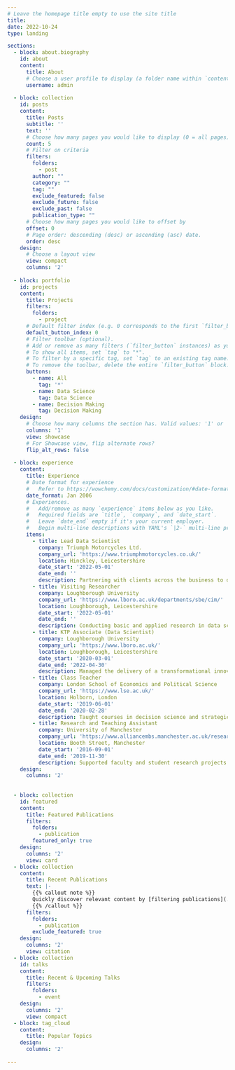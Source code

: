 ```yaml
---
# Leave the homepage title empty to use the site title
title: 
date: 2022-10-24
type: landing

sections:
  - block: about.biography
    id: about
    content:
      title: About
      # Choose a user profile to display (a folder name within `content/authors/`)
      username: admin
      
  - block: collection
    id: posts
    content:
      title: Posts
      subtitle: ''
      text: ''
      # Choose how many pages you would like to display (0 = all pages)
      count: 5
      # Filter on criteria
      filters:
        folders:
          - post
        author: ""
        category: ""
        tag: ""
        exclude_featured: false
        exclude_future: false
        exclude_past: false
        publication_type: ""
      # Choose how many pages you would like to offset by
      offset: 0
      # Page order: descending (desc) or ascending (asc) date.
      order: desc
    design:
      # Choose a layout view
      view: compact
      columns: '2'
      
  - block: portfolio
    id: projects
    content:
      title: Projects
      filters:
        folders:
          - project
      # Default filter index (e.g. 0 corresponds to the first `filter_button` instance below).
      default_button_index: 0
      # Filter toolbar (optional).
      # Add or remove as many filters (`filter_button` instances) as you like.
      # To show all items, set `tag` to "*".
      # To filter by a specific tag, set `tag` to an existing tag name.
      # To remove the toolbar, delete the entire `filter_button` block.
      buttons:
        - name: All
          tag: '*'
        - name: Data Science
          tag: Data Science
        - name: Decision Making
          tag: Decision Making
    design:
      # Choose how many columns the section has. Valid values: '1' or '2'.
      columns: '1'
      view: showcase
      # For Showcase view, flip alternate rows?
      flip_alt_rows: false
      
  - block: experience
    content:
      title: Experience
      # Date format for experience
      #   Refer to https://wowchemy.com/docs/customization/#date-format
      date_format: Jan 2006
      # Experiences.
      #   Add/remove as many `experience` items below as you like.
      #   Required fields are `title`, `company`, and `date_start`.
      #   Leave `date_end` empty if it's your current employer.
      #   Begin multi-line descriptions with YAML's `|2-` multi-line prefix.
      items:
        - title: Lead Data Scientist
          company: Triumph Motorcycles Ltd.
          company_url: 'https://www.triumphmotorcycles.co.uk/'
          location: Hinckley, Leicestershire
          date_start: '2022-05-01'
          date_end: ''
          description: Partnering with clients across the business to define problems, identify data, develop models, build systems and bring a data-driven approach to decision-making.
        - title: Visiting Researcher
          company: Loughborough University
          company_url: 'https://www.lboro.ac.uk/departments/sbe/cim/'
          location: Loughborough, Leicestershire
          date_start: '2022-05-01'
          date_end: ''
          description: Conducting basic and applied research in data science and decision-making.
        - title: KTP Associate (Data Scientist)
          company: Loughborough University
          company_url: 'https://www.lboro.ac.uk/'
          location: Loughborough, Leicestershire
          date_start: '2020-03-01'
          date_end: '2022-04-30'
          description: Managed the delivery of a transformational innovation project for the commercialisation of research carried out at the Center for Information Management jointly funded (£200,000) by Triumph Motorcyles Ltd. and the UKRI (through Innovate UK).
        - title: Class Teacher
          company: London School of Economics and Political Science
          company_url: 'https://www.lse.ac.uk/'
          location: Holborn, London
          date_start: '2019-06-01'
          date_end: '2020-02-28'
          description: Taught courses in decision science and strategic decision making to cohorts of summer school graduates and management-executives at the department of Management.
        - title: Research and Teaching Assistant
          company: University of Manchester
          company_url: 'https://www.alliancembs.manchester.ac.uk/research/decision-and-cognitive-sciences-research-centre/'
          location: Booth Street, Manchester
          date_start: '2016-09-01'
          date_end: '2019-11-30'
          description: Supported faculty and student research projects and taught courses in critical theory, research methods and applied statistics at the Alliance Manchester Business School.
    design:
      columns: '2'
      
  
  - block: collection
    id: featured
    content:
      title: Featured Publications
      filters:
        folders:
          - publication
        featured_only: true
    design:
      columns: '2'
      view: card
  - block: collection
    content:
      title: Recent Publications
      text: |-
        {{% callout note %}}
        Quickly discover relevant content by [filtering publications](./publication/).
        {{% /callout %}}
      filters:
        folders:
          - publication
        exclude_featured: true
    design:
      columns: '2'
      view: citation
  - block: collection
    id: talks
    content:
      title: Recent & Upcoming Talks
      filters:
        folders:
          - event
    design:
      columns: '2'
      view: compact
  - block: tag_cloud
    content:
      title: Popular Topics
    design:
      columns: '2'
  
---
```

